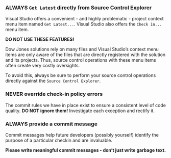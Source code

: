 ﻿### ALWAYS `Get Latest` directly from Source Control Explorer

Visual Studio offers a convenient - and highly problematic - project
context menu item named `Get Latest...`. Visual Studio also offers the
`Check in...` menu item.

**DO NOT USE THESE FEATURES!**

Dow Jones solutions rely on many files and Visual Studio’s context menu
items are only aware of the files that are directly registered with the
solution and its projects. Thus, source control operations with these
menu items often create very costly oversights.

To avoid this, always be sure to perform your source control operations
directly against the `Source Control Explorer`.

### NEVER override check-in policy errors

The commit rules we have in place exist to ensure a consistent level of
code quality. **DO NOT ignore them!** Investigate each exception and
rectify it.

### ALWAYS provide a commit message

Commit messages help future developers (possibly yourself) identify the
purpose of a particular checkin and are invaluable.

**Please write meaningful commit messages - don’t just write garbage
text.**